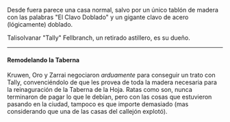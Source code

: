 Desde fuera parece una casa normal, salvo por un único tablón de madera con las palabras "El Clavo Doblado" y un gigante clavo de acero (lógicamente) doblado.

Talisolvanar "Tally" Fellbranch, un retirado astillero, es su dueño.

---

#### Remodelando la Taberna
Kruwen, Oro y Zarrai negociaron _arduamente_ para conseguir un trato con Tally, convenciéndolo de que les provea de toda la madera necesaria para la reinaguración de la Taberna de la Hoja. Ratas como son, nunca terminaron de pagar lo que le debían, pero con las cosas que estuvieron pasando en la ciudad, tampoco es que importe demasiado (mas considerando que una de las casas del callejón explotó).
